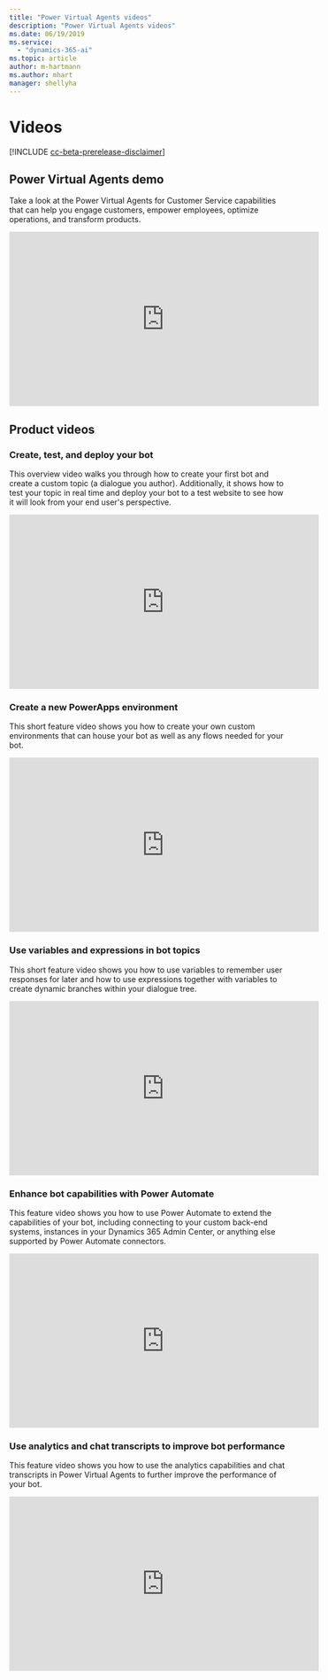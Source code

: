 ```yaml
---
title: "Power Virtual Agents videos"
description: "Power Virtual Agents videos"
ms.date: 06/19/2019
ms.service:
  - "dynamics-365-ai"
ms.topic: article
author: m-hartmann
ms.author: mhart
manager: shellyha
---
```


# Videos 

[!INCLUDE [cc-beta-prerelease-disclaimer](includes/cc-beta-prerelease-disclaimer.md)]

## Power Virtual Agents demo

Take a look at the Power Virtual Agents for Customer Service capabilities that can help you engage customers, empower employees, optimize operations, and transform products. 

<iframe width="560" height="315" src="https://www.youtube.com/embed/Pk-AVqQPUg8" frameborder="0" allow="accelerometer; autoplay; encrypted-media; gyroscope; picture-in-picture" allowfullscreen></iframe>


## Product videos

### Create, test, and deploy your bot

This overview video walks you through how to create your first bot and create a custom topic (a dialogue you author). Additionally, it shows how to test your topic in real time and deploy your bot to a test website to see how it will look from your end user's perspective. 

<iframe width="560" height="315" src="https://www.youtube.com/embed/eM-hs7maZko" frameborder="0" allow="accelerometer; autoplay; encrypted-media; gyroscope; picture-in-picture" allowfullscreen></iframe>

   
### Create a new PowerApps environment

This short feature video shows you how to create your own custom environments that can house your bot as well as any flows needed for your bot. 

<iframe width="560" height="315" src="https://www.youtube.com/embed/YL14y3jQbBE" frameborder="0" allow="accelerometer; autoplay; encrypted-media; gyroscope; picture-in-picture" allowfullscreen></iframe>

   
### Use variables and expressions in bot topics

This short feature video shows you how to use variables to remember user responses for later and how to use expressions together with variables to create dynamic branches within your dialogue tree. 

<iframe width="560" height="315" src="https://www.youtube.com/embed/dO88tvhvfDk" frameborder="0" allow="accelerometer; autoplay; encrypted-media; gyroscope; picture-in-picture" allowfullscreen></iframe>

   
### Enhance bot capabilities with Power Automate

This feature video shows you how to use Power Automate to extend the capabilities of your bot, including connecting to your custom back-end systems, instances in your Dynamics 365 Admin Center, or anything else supported by Power Automate connectors. 

<iframe width="560" height="315" src="https://www.youtube.com/embed/joXCzvi38Fo" frameborder="0" allow="accelerometer; autoplay; encrypted-media; gyroscope; picture-in-picture" allowfullscreen></iframe>

   
### Use analytics and chat transcripts to improve bot performance

This feature video shows you how to use the analytics capabilities and chat transcripts in Power Virtual Agents to further improve the performance of your bot. 


<iframe width="560" height="315" src="https://www.youtube.com/embed/6gNsmjF6hJE" frameborder="0" allow="accelerometer; autoplay; encrypted-media; gyroscope; picture-in-picture" allowfullscreen></iframe>